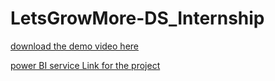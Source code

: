 # LetsGrowMore-DS_Internship


[download the demo video here](https://github.com/Ramsai170899/LetsGrowMore-DS_Internship/blob/main/Global_Terrorrism_EDA.mp4)


[power BI service Link for the project](https://app.powerbi.com/groups/me/reports/6e69fcd9-d982-4587-8847-2fdbc8440ed9/ReportSection637a821fc0e021167233?experience=power-bi)
